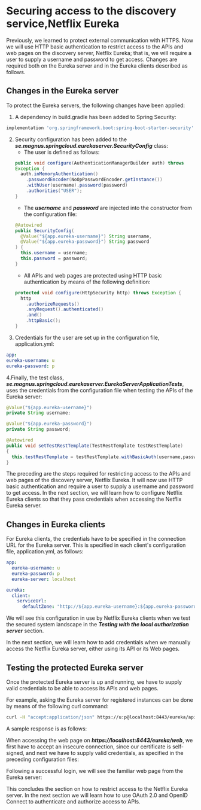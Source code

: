 # Securing access to the discovery service,Netflix Eureka

Previously, we learned to protect external communication with HTTPS. Now we will use
HTTP basic authentication to restrict access to the APIs and web pages on the discovery
server, Netflix Eureka; that is, we will require a user to supply a username and password to
get access. Changes are required both on the Eureka server and in the Eureka clients
described as follows.

## Changes in the Eureka server

To protect the Eureka servers, the following changes have been applied:

1. A dependency in build.gradle has been added to Spring Security:
```gradle
implementation 'org.springframework.boot:spring-boot-starter-security'
```

2. Security configuration has been added to the ***se.magnus.springcloud.eurekaserver.SecurityConfig*** class:
    - The user is defined as follows:
    ```java
    public void configure(AuthenticationManagerBuilder auth) throws
    Exception {
      auth.inMemoryAuthentication()
        .passwordEncoder(NoOpPasswordEncoder.getInstance())
        .withUser(username).password(password)
        .authorities("USER");
    }
    ```
    - The ***username*** and ***password*** are injected into the constructor from the configuration file:
    ```java
    @Autowired
    public SecurityConfig(
      @Value("${app.eureka-username}") String username,
      @Value("${app.eureka-password}") String password
    ) {
      this.username = username;
      this.password = password;
    }
    ```
    - All APIs and web pages are protected using HTTP basic authentication by
    means of the following definition:
    ```java
    protected void configure(HttpSecurity http) throws Exception {
      http
        .authorizeRequests()
        .anyRequest().authenticated()
        .and()
        .httpBasic();
    }
    ```
3. Credentials for the user are set up in the configuration file, application.yml:
```yaml
app:
eureka-username: u
eureka-password: p
```
4.Finally, the test class, ***se.magnus.springcloud.eurekaserver.EurekaServerApplicationTests***, uses the credentials from the configuration file when testing the APIs of the
Eureka server:
```java
@Value("${app.eureka-username}")
private String username;

@Value("${app.eureka-password}")
private String password;

@Autowired
public void setTestRestTemplate(TestRestTemplate testRestTemplate)
{
  this.testRestTemplate = testRestTemplate.withBasicAuth(username,password);
}
```
The preceding are the steps required for restricting access to the APIs and web pages of the
discovery server, Netflix Eureka. It will now use HTTP basic authentication and require a
user to supply a username and password to get access. In the next section, we will learn
how to configure Netflix Eureka clients so that they pass credentials when accessing
the Netflix Eureka server.

## Changes in Eureka clients
For Eureka clients, the credentials have to be specified in the connection URL for the Eureka
server. This is specified in each client's configuration file, application.yml, as follows:
```yaml
app:
  eureka-username: u
  eureka-password: p
  eureka-server: localhost

eureka:
  client:
    serviceUrl:
      defaultZone: "http://${app.eureka-username}:${app.eureka-password}@${app.eureka-server}:8761/eureka/"
```

We will see this configuration in use by Netflix Eureka clients when we test the secured
system landscape in the ***Testing with the local authorization server*** section.

In the next section, we will learn how to add credentials when we manually access the
Netflix Eureka server, either using its API or its Web pages.

## Testing the protected Eureka server
Once the protected Eureka server is up and running, we have to supply valid credentials to be able to access its APIs and web pages.

For example, asking the Eureka server for registered instances can be done by means of the following curl command:
```bash
curl -H "accept:application/json" https://u:p@localhost:8443/eureka/api/apps -ks | jq -r .applications.application[].instance[].instanceId
```
A sample response is as follows:


When accessing the web page on ***https://localhost:8443/eureka/web***, we first have to accept an insecure connection, since our certificate is self-signed, and next we have to supply valid credentials, as specified in the preceding configuration files:

Following a successful login, we will see the familiar web page from the Eureka server:

This concludes the section on how to restrict access to the Netflix Eureka server. In the next section we will learn how to use OAuth 2.0 and OpenID Connect to authenticate and authorize access to APIs.
